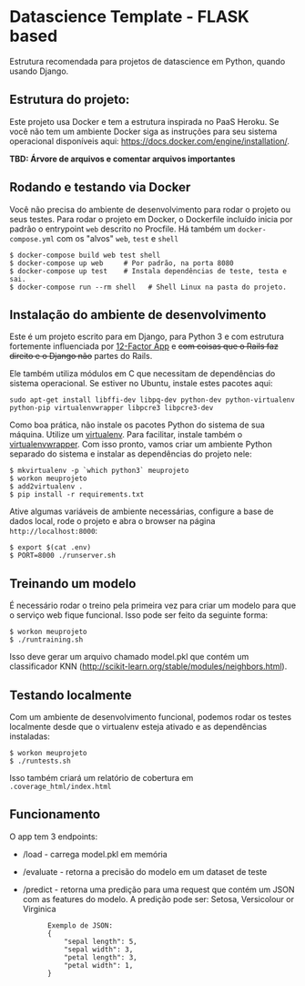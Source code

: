 # Datascience Template - FLASK based

Estrutura recomendada para projetos de datascience em Python, quando usando Django.

## Estrutura do projeto:

Este projeto usa Docker e tem a estrutura inspirada no PaaS Heroku. Se você não tem um ambiente Docker siga as instruções para seu sistema operacional disponíveis aqui: https://docs.docker.com/engine/installation/.

**TBD: Árvore de arquivos e comentar arquivos importantes**


## Rodando e testando via Docker

Você não precisa do ambiente de desenvolvimento para rodar o projeto ou seus testes. Para rodar o projeto em Docker, o Dockerfile incluído inicia por padrão o entrypoint ``web`` descrito no Procfile. Há também um ``docker-compose.yml`` com os "alvos" ``web``, ``test`` e ``shell``

```
$ docker-compose build web test shell
$ docker-compose up web     # Por padrão, na porta 8080
$ docker-compose up test    # Instala dependências de teste, testa e sai.
$ docker-compose run --rm shell   # Shell Linux na pasta do projeto.
```

## Instalação do ambiente de desenvolvimento

Este é um projeto escrito para em Django, para Python 3 e com estrutura fortemente influenciada por [12-Factor App](https://12factor.net/pt_br/) e ~~com coisas que o Rails faz direito e o Django não~~ partes do Rails.

Ele também utiliza módulos em C que necessitam de dependências do sistema operacional. Se estiver no Ubuntu, instale estes pacotes aqui:

```
sudo apt-get install libffi-dev libpq-dev python-dev python-virtualenv python-pip virtualenvwrapper libpcre3 libpcre3-dev
```

Como boa prática, não instale os pacotes Python do sistema de sua máquina. Utilize um [virtualenv](https://virtualenv.pypa.io/en/stable/installation/). Para facilitar, instale também o [virtualenvwrapper](https://virtualenvwrapper.readthedocs.io/en/latest/#introduction). Com isso pronto, vamos criar um ambiente Python separado do sistema e instalar as dependências do projeto nele:

```
$ mkvirtualenv -p `which python3` meuprojeto
$ workon meuprojeto
$ add2virtualenv .
$ pip install -r requirements.txt
```

Ative algumas variáveis de ambiente necessárias, configure a base de dados local, rode o projeto e abra o browser na página ``http://localhost:8000``:

```
$ export $(cat .env)
$ PORT=8000 ./runserver.sh
```
## Treinando um modelo

É necessário rodar o treino pela primeira vez para criar um modelo para que o serviço web fique funcional. Isso pode ser feito da seguinte forma:

```
$ workon meuprojeto
$ ./runtraining.sh
```

Isso deve gerar um arquivo chamado model.pkl que contém um classificador KNN (http://scikit-learn.org/stable/modules/neighbors.html).

## Testando localmente

Com um ambiente de desenvolvimento funcional, podemos rodar os testes localmente desde que o virtualenv esteja ativado e as dependências instaladas:

```
$ workon meuprojeto
$ ./runtests.sh
```

Isso também criará um relatório de cobertura em ``.coverage_html/index.html``

## Funcionamento

 O app tem 3 endpoints:
- /load - carrega model.pkl em memória

- /evaluate - retorna a precisão do modelo em um dataset de teste

- /predict - retorna uma predição para uma request que contém um JSON com as features do modelo. A predição pode ser: Setosa, Versicolour or Virginica

            Exemplo de JSON:
            {
                "sepal length": 5,
                "sepal width": 3,
                "petal length": 3,
                "petal width": 1,
            }
